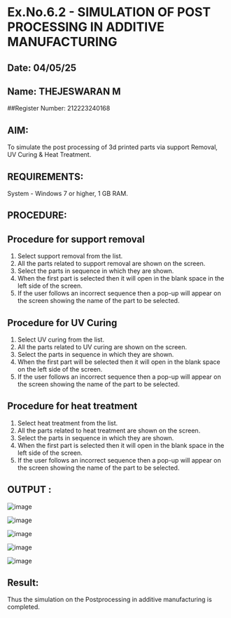 # Ex.No.6.2 - SIMULATION OF POST PROCESSING IN ADDITIVE MANUFACTURING

## Date: 04/05/25
## Name: THEJESWARAN M
##Register Number: 212223240168

## AIM: 
 To simulate the post processing of 3d printed parts via support Removal, UV Curing & Heat Treatment.

## REQUIREMENTS:
 System - Windows 7 or higher, 1 GB RAM.

## PROCEDURE:

## Procedure for support removal
 1.	Select support removal from the list.
 2.	All the parts related to support removal are shown on the screen.
 3.	Select the parts in sequence in which they are shown.
 4.	When the first part is selected then it will open in the blank space in the left side of the screen.
 5.	If the user follows an incorrect sequence then a pop-up will appear on the screen showing the name of the part to be selected.

## Procedure for UV Curing
 1.	Select UV curing from the list.
 2.	All the parts related to UV curing are shown on the screen.
 3.	Select the parts in sequence in which they are shown.
 4.	When the first part will be selected then it will open in the blank space on the left side of the screen.
 5.	If the user follows an incorrect sequence then a pop-up will appear on the screen showing the name of the part to be selected.

## Procedure for heat treatment
 1.	Select heat treatment from the list.
 2.	All the parts related to heat treatment are shown on the screen.
 3.	Select the parts in sequence in which they are shown.
 4.	When the first part is selected then it will open in the blank space in the left side of the screen.
 5.	If the user follows an incorrect sequence then a pop-up will appear on the screen showing the name of the part to be selected.

## OUTPUT :
![image](https://github.com/SadhanaShreee/Ex.No.9---SIMULATION-OF-POST--PROCESSING-IN-ADDITIVE-MANUFACTURING/assets/144517664/06a25194-97db-4561-b9b0-88be32ce9739)

![image](https://github.com/SadhanaShreee/Ex.No.9---SIMULATION-OF-POST--PROCESSING-IN-ADDITIVE-MANUFACTURING/assets/144517664/2c1fa66b-b0dc-4ac3-a666-8f1ffa8dbc5f)

![image](https://github.com/SadhanaShreee/Ex.No.9---SIMULATION-OF-POST--PROCESSING-IN-ADDITIVE-MANUFACTURING/assets/144517664/254a6854-d5bc-4b44-a461-8c95bae48ee4)

![image](https://github.com/SadhanaShreee/Ex.No.9---SIMULATION-OF-POST--PROCESSING-IN-ADDITIVE-MANUFACTURING/assets/144517664/c1f90dfd-9a83-4d8a-ab31-eace89c74614)

![image](https://github.com/SadhanaShreee/Ex.No.9---SIMULATION-OF-POST--PROCESSING-IN-ADDITIVE-MANUFACTURING/assets/144517664/e629561a-ffc2-4879-ba57-8502023fb787)

## Result: 
 Thus the simulation on the Postprocessing in additive manufacturing is completed.
